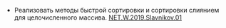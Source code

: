 * Реализовать методы быстрой сортировки и сортировки слиянием для целочисленного массива. 
<a href="https://github.com/SIV220785/Training_Epam/tree/master/NET.W.2019.Slavnikov.01">NET.W.2019.Slavnikov.01</a>
